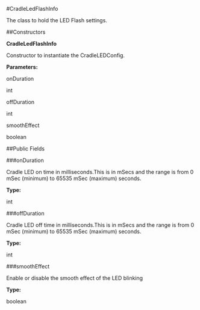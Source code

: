 #CradleLedFlashInfo

The class to hold the LED Flash settings.



##Constructors

**CradleLedFlashInfo**

Constructor to instantiate the CradleLEDConfig.

**Parameters:**

onDuration



int

offDuration



int

smoothEffect



boolean

##Public Fields

###onDuration

Cradle LED on time in milliseconds.This is in mSecs and the range is from 0 mSec (minimum) to 65535 mSec (maximum) seconds.

**Type:**

int

###offDuration

Cradle LED off time in milliseconds.This is in mSecs and the range is from 0 mSec (minimum) to 65535 mSec (maximum) seconds.

**Type:**

int

###smoothEffect

Enable or disable the smooth effect of the LED blinking

**Type:**

boolean

